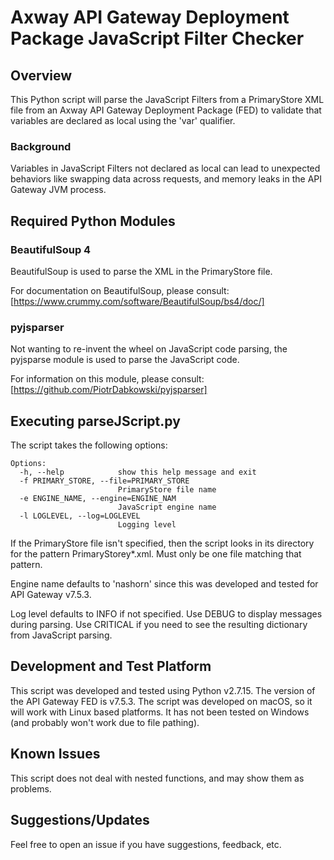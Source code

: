 # Axway API Gateway Deployment Package JavaScript Filter Checker

## Overview
This Python script will parse the JavaScript Filters from a PrimaryStore XML file from an Axway API Gateway Deployment Package (FED) to validate that variables are declared as local using the 'var' qualifier.

### Background
Variables in JavaScript Filters not declared as local can lead to unexpected behaviors like swapping data across requests, and memory leaks in the API Gateway JVM process.

## Required Python Modules

### BeautifulSoup 4
BeautifulSoup is used to parse the XML in the PrimaryStore file.

For documentation on BeautifulSoup, please consult: [https://www.crummy.com/software/BeautifulSoup/bs4/doc/]

### pyjsparser
Not wanting to re-invent the wheel on JavaScript code parsing, the pyjsparse module is used to parse the JavaScript code.  

For information on this module, please consult: [https://github.com/PiotrDabkowski/pyjsparser]

## Executing parseJScript.py
The script takes the following options:
```
Options:
  -h, --help            show this help message and exit
  -f PRIMARY_STORE, --file=PRIMARY_STORE
                        PrimaryStore file name
  -e ENGINE_NAME, --engine=ENGINE_NAM
                        JavaScript engine name
  -l LOGLEVEL, --log=LOGLEVEL
                        Logging level
```

If the PrimaryStore file isn't specified, then the script looks in its directory for the pattern PrimaryStorey*.xml.  Must only be one file matching that pattern.

Engine name defaults to 'nashorn' since this was developed and tested for API Gateway v7.5.3.

Log level defaults to INFO if not specified.  Use DEBUG to display messages during parsing.  Use CRITICAL if you need to see the resulting dictionary from JavaScript parsing.

## Development and Test Platform
This script was developed and tested using Python v2.7.15.  The version of the API Gateway FED is v7.5.3.  The script was developed on macOS, so it will work with Linux based platforms.  It has not been tested on Windows (and probably won't work due to file pathing).

## Known Issues
This script does not deal with nested functions, and may show them as problems.

## Suggestions/Updates
Feel free to open an issue if you have suggestions, feedback, etc.
